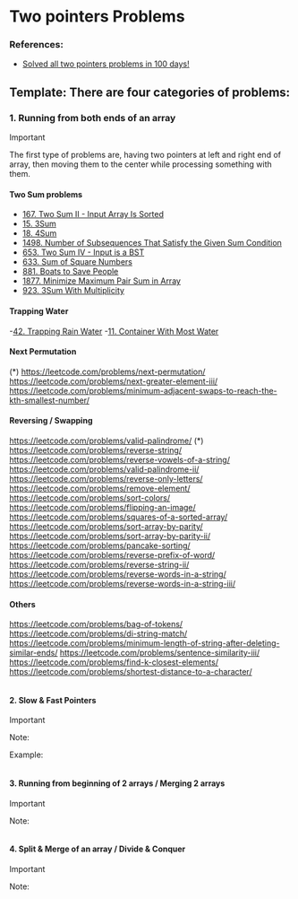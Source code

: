 # Two pointers Problems

### References:
- [Solved all two pointers problems in 100 days!](https://leetcode.com/discuss/study-guide/1688903/Solved-all-two-pointers-problems-in-100-days)

## Template: There are four categories of problems:
   ###  1. Running from both ends of an array
   > [!IMPORTANT]
   > The first type of problems are, having two pointers at left and right end of array, then moving them to the center while processing something with them.
   
   #### Two Sum problems
   - [167. Two Sum II - Input Array Is Sorted](https://leetcode.com/problems/two-sum-ii-input-array-is-sorted/)
   - [15. 3Sum](https://leetcode.com/problems/3sum/)
   - [18. 4Sum](https://leetcode.com/problems/4sum/)
   - [1498. Number of Subsequences That Satisfy the Given Sum Condition](https://leetcode.com/problems/number-of-subsequences-that-satisfy-the-given-sum-condition/)
   - [653. Two Sum IV - Input is a BST](https://leetcode.com/problems/two-sum-iv-input-is-a-bst/)
   - [633. Sum of Square Numbers](https://leetcode.com/problems/sum-of-square-numbers/)
   - [881. Boats to Save People](https://leetcode.com/problems/boats-to-save-people/)
   - [1877. Minimize Maximum Pair Sum in Array](https://leetcode.com/problems/minimize-maximum-pair-sum-in-array/)
   - [923. 3Sum With Multiplicity](https://leetcode.com/problems/3sum-with-multiplicity/)
   
   #### Trapping Water
   -[42. Trapping Rain Water](https://leetcode.com/problems/trapping-rain-water/)
   -[11. Container With Most Water](https://leetcode.com/problems/container-with-most-water/)
   
   
   #### Next Permutation
   (*) https://leetcode.com/problems/next-permutation/
   https://leetcode.com/problems/next-greater-element-iii/
   https://leetcode.com/problems/minimum-adjacent-swaps-to-reach-the-kth-smallest-number/
   
   
   #### Reversing / Swapping
   https://leetcode.com/problems/valid-palindrome/
   (*) https://leetcode.com/problems/reverse-string/
   https://leetcode.com/problems/reverse-vowels-of-a-string/
   https://leetcode.com/problems/valid-palindrome-ii/
   https://leetcode.com/problems/reverse-only-letters/
   https://leetcode.com/problems/remove-element/
   https://leetcode.com/problems/sort-colors/
   https://leetcode.com/problems/flipping-an-image/
   https://leetcode.com/problems/squares-of-a-sorted-array/
   https://leetcode.com/problems/sort-array-by-parity/
   https://leetcode.com/problems/sort-array-by-parity-ii/
   https://leetcode.com/problems/pancake-sorting/
   https://leetcode.com/problems/reverse-prefix-of-word/
   https://leetcode.com/problems/reverse-string-ii/
   https://leetcode.com/problems/reverse-words-in-a-string/
   https://leetcode.com/problems/reverse-words-in-a-string-iii/
   
   #### Others
   https://leetcode.com/problems/bag-of-tokens/
   https://leetcode.com/problems/di-string-match/
   https://leetcode.com/problems/minimum-length-of-string-after-deleting-similar-ends/
   https://leetcode.com/problems/sentence-similarity-iii/
   https://leetcode.com/problems/find-k-closest-elements/
   https://leetcode.com/problems/shortest-distance-to-a-character/

  ```python 
  ```
   #### 2. Slow & Fast Pointers
   > [!IMPORTANT]
   > Note:

  Example:
  ```python 
  ```

   #### 3. Running from beginning of 2 arrays / Merging 2 arrays
   > [!IMPORTANT]
   > Note:

  ```python 
  ```

   #### 4. Split & Merge of an array / Divide & Conquer
   > [!IMPORTANT]
   > Note:

  ```python 
  ```
 

